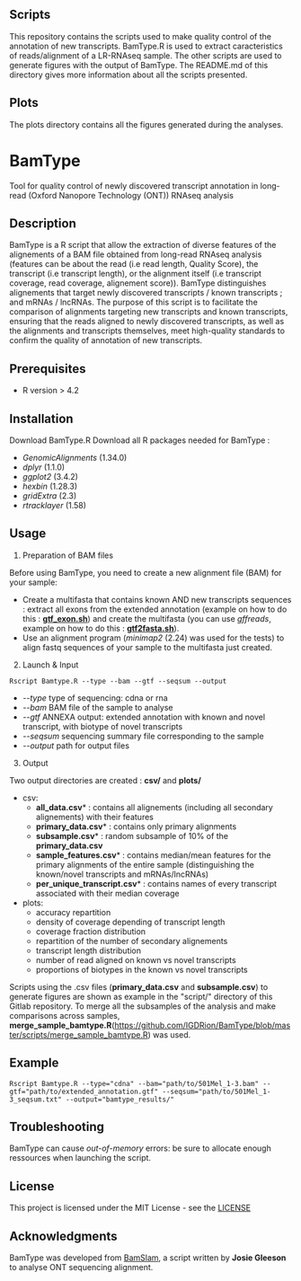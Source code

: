## Scripts
This repository contains the scripts used to make quality control of the annotation of new transcripts. BamType.R is used to extract caracteristics of reads/alignment of a LR-RNAseq sample. The other scripts are used to generate figures with the output of BamType. The README.md of this directory gives more information about all the scripts presented.

## Plots
The plots directory contains all the figures generated during the analyses.

# BamType

Tool for quality control of newly discovered transcript annotation in long-read (Oxford Nanopore Technology (ONT)) RNAseq analysis

## Description

BamType is a R script that allow the extraction of diverse features of the alignements of a BAM file obtained from long-read RNAseq analysis (features can be about the read (i.e read length, Quality Score), the transcript (i.e transcript length), or the alignment itself (i.e transcript coverage, read coverage, alignement score)). 
BamType distinguishes alignements that target newly discovered transcripts / known transcripts ; and mRNAs / lncRNAs. 
The purpose of this script is to facilitate the comparison of alignments targeting new transcripts and known transcripts, ensuring that the reads aligned to newly discovered transcripts, as well as the alignments and transcripts themselves, meet high-quality standards to confirm the quality of annotation of new transcripts.

## Prerequisites

- R version > 4.2

## Installation

Download BamType.R
Download all R packages needed for BamType : 
* *GenomicAlignments* (1.34.0)
* *dplyr* (1.1.0)
* *ggplot2* (3.4.2)
* *hexbin* (1.28.3)
* *gridExtra* (2.3)
* *rtracklayer* (1.58)

## Usage

1. Preparation of BAM files

Before using BamType, you need to create a new alignment file (BAM) for your sample:
- Create a multifasta that contains known AND new transcripts sequences : extract all exons from the extended annotation (example on how to do this : [**gtf_exon.sh**](https://github.com/IGDRion/BamType/blob/master/scripts/gtf_exon.sh)) and create the multifasta (you can use *gffreads*, example on how to do this : [**gtf2fasta.sh**](https://github.com/IGDRion/BamType/blob/master/scripts/gtf2fasta.sh)).
- Use an alignment program (*minimap2* (2.24) was used for the tests) to align fastq sequences of your sample to the multifasta just created.


2. Launch & Input

`
Rscript Bamtype.R --type --bam --gtf --seqsum --output  
`

- *--type* type of sequencing: cdna or rna
- *--bam* BAM file of the sample to analyse
- *--gtf* ANNEXA output: extended annotation with known and novel transcript, with biotype of novel transcripts
- *--seqsum* sequencing summary file corresponding to the sample
- *--output* path for output files

3. Output

Two output directories are created : **csv/** and **plots/**  
- csv:
    - **all_data.csv*** : contains all alignements (including all secondary alignements) with their features
    - **primary_data.csv*** : contains only primary alignments
    - **subsample.csv*** : random subsample of 10% of the **primary_data.csv**
    - **sample_features.csv*** : contains median/mean features for the primary alignments of the entire sample (distinguishing the known/novel transcripts and mRNAs/lncRNAs)
    - **per_unique_transcript.csv*** : contains names of every transcript associated with their median coverage
- plots:
    - accuracy repartition
    - density of coverage depending of transcript length
    - coverage fraction distribution
    - repartition of the number of secondary alignements
    - transcript length distribution
    - number of read aligned on known vs novel transcripts
    - proportions of biotypes in the known vs novel transcripts

Scripts using the .csv files (**primary_data.csv** and **subsample.csv**) to generate figures are shown as example in the "script/" directory of this Gitlab repository.
To merge all the subsamples of the analysis and make comparisons across samples, **merge_sample_bamtype.R**(https://github.com/IGDRion/BamType/blob/master/scripts/merge_sample_bamtype.R) was used.

## Example

`
Rscript Bamtype.R --type="cdna" --bam="path/to/501Mel_1-3.bam" --gtf="path/to/extended_annotation.gtf" --seqsum="path/to/501Mel_1-3_seqsum.txt" --output="bamtype_results/"
`

## Troubleshooting

BamType can cause *out-of-memory* errors: be sure to allocate enough ressources when launching the script.

## License

This project is licensed under the MIT License - see the [LICENSE](https://github.com/IGDRion/BamType/blob/master/LICENSE)

## Acknowledgments

BamType was developed from [BamSlam](https://github.com/josiegleeson/BamSlam/tree/master), a script written by **Josie Gleeson** to analyse ONT sequencing alignment.